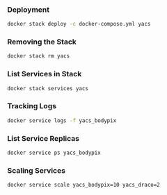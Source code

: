 ### Deployment
```bash
docker stack deploy -c docker-compose.yml yacs
```

### Removing the Stack

```bash
docker stack rm yacs
```

### List Services in Stack
```bash
docker stack services yacs
```

### Tracking Logs
```bash
docker service logs -f yacs_bodypix
```

### List Service Replicas
```bash
docker service ps yacs_bodypix
```

### Scaling Services
```bash
docker service scale yacs_bodypix=10 yacs_draco=2
```
